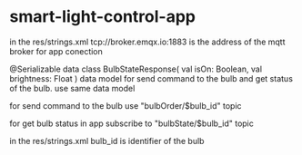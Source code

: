 # smart-light-control-app

in the res/strings.xml 
<string name="server_address">tcp://broker.emqx.io:1883</string>
is the address of the mqtt broker for app conection

@Serializable
data class BulbStateResponse(
    val isOn: Boolean,
    val brightness: Float
)
data model for send command to the bulb and get status of the bulb. use same data model

for send command to the bulb use "bulbOrder/$bulb_id" topic

for get bulb status in app subscribe to "bulbState/$bulb_id" topic

in the res/strings.xml
<string name="bulb_id">bulb_id</string>
is identifier of the bulb 
